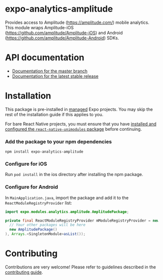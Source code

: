 # expo-analytics-amplitude

Provides access to Amplitude (https://amplitude.com/) mobile analytics. This module wraps Amplitude-iOS (https://github.com/amplitude/Amplitude-iOS) and Android (https://github.com/amplitude/Amplitude-Android) SDKs.

# API documentation

- [Documentation for the master branch](https://github.com/expo/expo/blob/master/docs/pages/versions/unversioned/sdk/amplitude.md)
- [Documentation for the latest stable release](https://docs.expo.io/versions/latest/sdk/amplitude/)

# Installation

This package is pre-installed in [managed](https://docs.expo.io/versions/latest/introduction/managed-vs-bare/) Expo projects. You may skip the rest of the installation guide if this applies to you.

For bare React Native projects, you must ensure that you have [installed and configured the `react-native-unimodules` package](https://github.com/unimodules/react-native-unimodules) before continuing.

### Add the package to your npm dependencies

```
npm install expo-analytics-amplitude
```

### Configure for iOS

Run `pod install` in the ios directory after installing the npm package.

### Configure for Android

In `MainApplication.java`, import the package and add it to the `ReactModuleRegistryProvider` list:
```java
import expo.modules.analytics.amplitude.AmplitudePackage;
```
```java
private final ReactModuleRegistryProvider mModuleRegistryProvider = new ReactModuleRegistryProvider(Arrays.<Package>asList(
  // Your other packages will be here
  new AmplitudePackage()
), Arrays.<SingletonModule>asList());
```

# Contributing

Contributions are very welcome! Please refer to guidelines described in the [contributing guide]( https://github.com/expo/expo#contributing).
